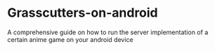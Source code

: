 # Grasscutters-on-android
A comprehensive guide on how to run the server implementation of a certain anime game on your android device 
